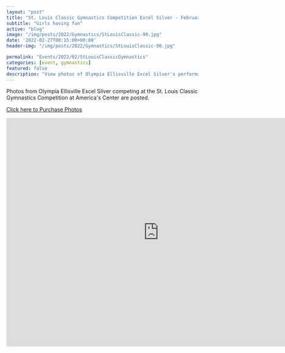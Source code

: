 ```yaml
---
layout: "post"
title: "St. Louis Classic Gymnastics Competition Excel Silver - February 26, 2022"
subtitle: "Girls having fun"
active: "blog"
image: "/img/posts/2022/Gymnastics/StLouisClassic-90.jpg"
date: '2022-02-27T08:15:00+00:00'
header-img: "/img/posts/2022/Gymnastics/StLouisClassic-90.jpg"

permalink: "Events/2022/02/StLouisClassicGymnastics"
categories: [event, gymnastics]
featured: false
description: "View photos of Olympia Ellisville Excel Silver's performance at the St. Louis Classic Gymnastics Competition."
---
```

Photos from Olympia Ellisville Excel Silver competing at the St. Louis Classic Gymnastics Competition at America's Center are posted.

[Click here to Purchase Photos](https://photos.rainbowmarks.com/2022/Gymnastics/StLouisClassic2022/)

<iframe src="https://photos.rainbowmarks.com/frame/slideshow?key=RBt7qZ&speed=3&transition=fade&autoStart=1&captions=0&navigation=0&playButton=0&randomize=0&transitionSpeed=2&clickable=1" width="800" height="600" frameborder="no" scrolling="no"></iframe>
